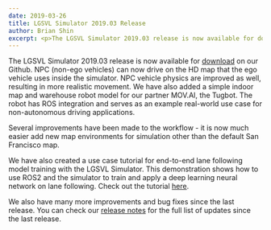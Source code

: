 ```yaml
---
date: 2019-03-26
title: LGSVL Simulator 2019.03 Release
author: Brian Shin
excerpt: <p>The LGSVL Simulator 2019.03 release is now available for download on our Github. This release includes HD map support for non-ego vehicles, more realistic non-ego vehicle physics, and a simple indoor map and robot model for MOV.AI's Tugbot. </p>
---
```


The LGSVL Simulator 2019.03 release is now available for [download](https://github.com/lgsvl/simulator/releases/tag/2019.03) on our Github. NPC (non-ego vehicles) can now drive on the HD map that the ego vehicle uses inside the simulator. NPC vehicle physics are improved as well, resulting in more realistic movement. We have also added a simple indoor map and warehouse robot model for our partner MOV.AI, the Tugbot. The robot has ROS integration and serves as an example real-world use case for non-autonomous driving applications.

Several improvements have been made to the workflow - it is now much easier add new map environments for simulation other than the default San Francisco map.

We have also created a use case tutorial for end-to-end lane following model training with the LGSVL Simulator. This demonstration shows how to use ROS2 and the simulator to train and apply a deep learning neural network on lane following. Check out the tutorial [here](https://github.com/lgsvl/lanefollowing).

We also have many more improvements and bug fixes since the last release. You can check our [release notes](https://github.com/lgsvl/simulator/releases/tag/2019.03) for the full list of updates since the last release.

